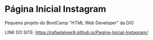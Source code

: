 # Página Inicial Instagram
 Pequeno projeto do BootCamp "HTML Web Developer" da DIO

 LINK DO SITE: https://rafaelalves9.github.io/Pagina-Inicial-Instagram/
